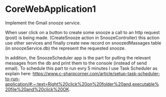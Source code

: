 # CoreWebApplication1
Implement the Gmail snooze service.

When user click on a button to create some snooze a call to an http request (post) is being made. (CreateSnooze action in SnoozeController)
this action use other services and finally create new record on snoozedMassages table (in snoozeService.db) the represent the requested snooze.

In addition, the SnoozeScheduler app is the part for pulling the relevant messages from the db and print them to the console (instead of send email).
To schedule this part to run evry 5 minutes I use Task Scheduler as explain here: https://www.c-sharpcorner.com/article/setup-task-scheduler-to-run-application/#:~:text=Right%20click%20on%20folder%20and,executable%20file%20and%20click%20OK.
